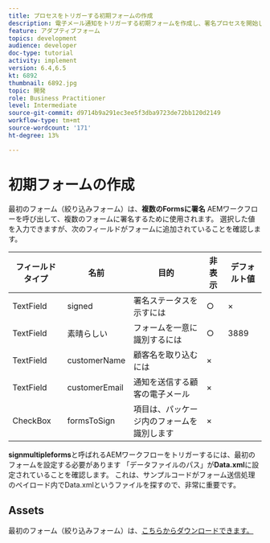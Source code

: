 ```yaml
---
title: プロセスをトリガーする初期フォームの作成
description: 電子メール通知をトリガーする初期フォームを作成し、署名プロセスを開始します。
feature: アダプティブフォーム
topics: development
audience: developer
doc-type: tutorial
activity: implement
version: 6.4,6.5
kt: 6892
thumbnail: 6892.jpg
topic: 開発
role: Business Practitioner
level: Intermediate
source-git-commit: d9714b9a291ec3ee5f3dba9723de72bb120d2149
workflow-type: tm+mt
source-wordcount: '171'
ht-degree: 13%

---
```



# 初期フォームの作成

最初のフォーム（絞り込みフォーム）は、**複数のFormsに署名** AEMワークフローを呼び出して、複数のフォームに署名するために使用されます。 選択した値を入力できますが、次のフィールドがフォームに追加されていることを確認します。



| フィールドタイプ | 名前 | 目的 | 非表示 | デフォルト値 |
------------------------|---------------------------------------|--------------------|--------|-----------------
| TextField | signed | 署名ステータスを示すには | ○ | × |
| TextField | 素晴らしい | フォームを一意に識別するには | ○ | 3889 |
| TextField | customerName | 顧客名を取り込むには | × |
| TextField | customerEmail | 通知を送信する顧客の電子メール | × |
| CheckBox | formsToSign | 項目は、パッケージ内のフォームを識別します | × |



**signmultipleforms**と呼ばれるAEMワークフローをトリガーするには、最初のフォームを設定する必要があります
「データファイルのパス」が**Data.xml**&#x200B;に設定されていることを確認します。 これは、サンプルコードがフォーム送信処理のペイロード内でData.xmlというファイルを探すので、非常に重要です。

## Assets

最初のフォーム（絞り込みフォーム）は、[こちらからダウンロードできます。](assets/refinance-form.zip)





